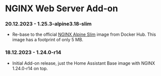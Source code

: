 # NGINX Web Server Add-on

### 20.12.2023 - 1.25.3-alpine3.18-slim
  - Re-base to the official [NGINX Alpine Slim](https://hub.docker.com/layers/library/nginx/1.25.3-alpine3.18-slim/images/sha256-d196915ddcdba9c28059bf111b2beeeb39d2cd0f8353a1ff4bfbf4b6189f3b0c) image from Docker Hub. This image has a footprint of only 5 MB.


### 18.12.2023 - 1.24.0-r14
  - Initial Add-on release, just the Home Assistant Base image with NGINX 1.24.0-r14 on top.